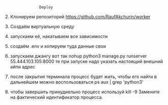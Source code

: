                    Deploy  
2) Клонируем репозиторий https://github.com/RaufAkchurin/worker
2) Создаём виртуальную среду
3) запускаем её, накатываем все зависимости
4) создаём .env и копируем туда данные свои
5) запускаем джангу вот так 
nohup python3 manage.py runserver 55.444.103.105:8000
те при запуске надо указать настоящий внешний айпи адрес

5) после закрытия терминала процесс будет жить, чтобы его найти в 
дальнейшем можно воспользоваться
ps aux | grep 'python3'
6) чтобы завершить принудиельно процесс используй
kill -9 <PID>
Замените <PID> на фактический идентификатор процесса.
